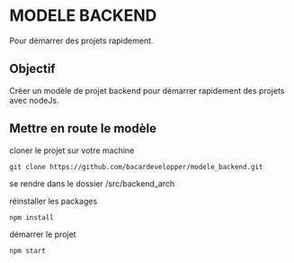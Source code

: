 # MODELE BACKEND

Pour démarrer des projets rapidement.

## Objectif

Créer un modèle de projet backend pour démarrer rapidement des projets avec nodeJs.

## Mettre en route le modèle

cloner le projet sur votre machine

```
git clone https://github.com/bacardevelopper/modele_backend.git
```

se rendre dans le dossier /src/backend_arch



réinstaller les packages

```
npm install
```



démarrer le projet

```
npm start
```

